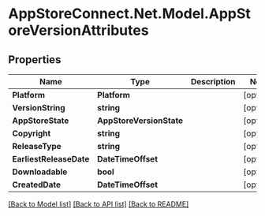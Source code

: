 # AppStoreConnect.Net.Model.AppStoreVersionAttributes

## Properties

Name | Type | Description | Notes
------------ | ------------- | ------------- | -------------
**Platform** | **Platform** |  | [optional] 
**VersionString** | **string** |  | [optional] 
**AppStoreState** | **AppStoreVersionState** |  | [optional] 
**Copyright** | **string** |  | [optional] 
**ReleaseType** | **string** |  | [optional] 
**EarliestReleaseDate** | **DateTimeOffset** |  | [optional] 
**Downloadable** | **bool** |  | [optional] 
**CreatedDate** | **DateTimeOffset** |  | [optional] 

[[Back to Model list]](../README.md#documentation-for-models) [[Back to API list]](../README.md#documentation-for-api-endpoints) [[Back to README]](../README.md)

